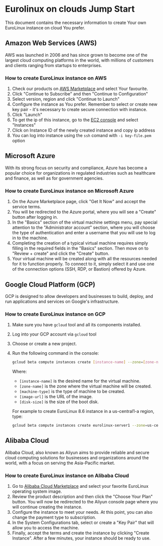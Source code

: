 # Eurolinux on clouds Jump Start

This document contains the necessary information to create Your own EuroLinux instance on cloud You prefer.

## Amazon Web Services (AWS)
AWS was launched in 2006 and has since grown to become one of the largest cloud computing platforms in the world, with millions of customers and clients ranging from startups to enterprises.

### How to create EuroLinux instance on AWS
1. Check our products on [AWS Marketplace](https://aws.amazon.com/marketplace/search/results?searchTerms=eurolinux) and select Your favourite.
2. Click "Continue to Subscribe" and then "Continue to Configuration"
3. Select version, region and click "Continue to Launch"
4. Configure the instance as You prefer. Remember to select or create new key pair - it's necessary to create secure connection with instance.
5. Click "Launch"
6. To get the ip of this instance, go to the [EC2 console](https://console.aws.amazon.com/ec2/home) and select "Instances"
7. Click on Instance ID of the newly created instance and copy ip address
8. You can log into instance using the `ssh` comand with `-i key-file.pem` option

## Microsoft Azure
With its strong focus on security and compliance, Azure has become a popular choice for organizations in regulated industries such as healthcare and finance, as well as for government agencies.

### How to create EuroLinux instance on Microsoft Azure
1. On the Azure Marketplace page, click "Get It Now" and accept the service terms.
2. You will be redirected to the Azure portal, where you will see a "Create" button after logging in.
3. In the "Basics" section of the virtual machine settings menu, pay special attention to the "Administrator account" section, where you will choose the type of authentication and enter a username that you will use to log in to the machine.
4. Completing the creation of a typical virtual machine requires simply filling in the required fields in the "Basics" section. Then move on to "Review + create" and click the "Create" button.
5. Your virtual machine will be created along with all the resources needed for it to function properly. To connect to it, simply select it and use one of the connection options (SSH, RDP, or Bastion) offered by Azure.

## Google Cloud Platform (GCP)
GCP is designed to allow developers and businesses to build, deploy, and run applications and services on Google's infrastructure.

### How to create EuroLinux instance on GCP
1. Make sure you have `gcloud` tool and all its components installed.
2. Log into your GCP account via `gcloud` tool
3. Choose or create a new project.
4. Run the following command in the console:
    ```bash
    gcloud beta compute instances create [instance-name] --zone=[zone-name] --machine-type=[machine-type] --subnet=default --image=[image-url] --boot-disk-size=[disk-size]
    ```

    Where:
    * `[instance-name]` is the desired name for the virtual machine.
    * `[zone-name]` is the zone where the virtual machine will be created.
    * `[machine-type]` is the type of machine to be created.
    * `[image-url]` is the URL of the image.
    * `[disk-size]` is the size of the boot disk.

    For example to create EuroLinux 8.6 instance in a us-central1-a region, type:
    ```bash
    gcloud beta compute instances create eurolinux-server1 --zone=us-central1-a --machine-type=n1-standard-1 --subnet=default --image=https://www.googleapis.com/compute/v1/projects/eurolinux-cloud/global/images/eurolinux-8-6 --boot-disk-size=10GB
    ```

## Alibaba Cloud
Alibaba Cloud, also known as Aliyun aims to provide reliable and secure cloud computing solutions for businesses and organizations around the world, with a focus on serving the Asia-Pacific market.

### How to create EuroLinux instance on Alibaba Cloud
1. Go to [Alibaba Cloud Marketplace](https://marketplace.alibabacloud.com/products?keywords=eurolinux) and select your favorite EuroLinux operating system image.
2. Review the product description and then click the "Choose Your Plan" button. You will now be redirected to the Aliyun console page where you will continue creating the instance.
3. Configure the instance to meet your needs. At this point, you can also change the payment type to subscription.
4. In the System Configurations tab, select or create a "Key Pair" that will allow you to access the machine.
5. Finally, accept the terms and create the instance by clicking "Create Instance". After a few minutes, your instance should be ready to use.